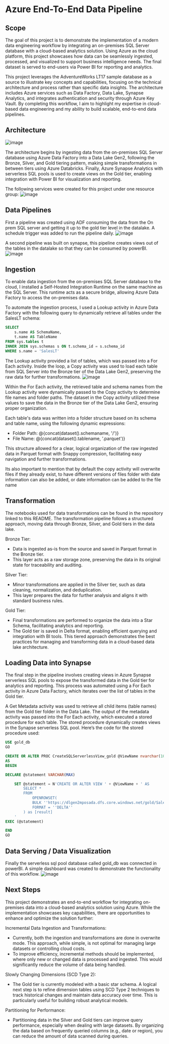 # Azure End-To-End Data Pipeline

## Scope
The goal of this project is to demonstrate the implementation of a modern data engineering workflow by integrating an on-premises SQL Server database with a cloud-based analytics solution. Using Azure as the cloud platform, this project showcases how data can be seamlessly ingested, processed, and visualized to support business intelligence needs. The final dataset is served to end-users via Power BI for reporting and analytics.

This project leverages the AdventureWorks LT17 sample database as a source to illustrate key concepts and capabilities, focusing on the technical architecture and process rather than specific data insights. The architecture includes Azure services such as Data Factory, Data Lake, Synapse Analytics, and integrates authentication and security through Azure Key Vault. By completing this workflow, I aim to highlight my expertise in cloud-based data engineering and my ability to build scalable, end-to-end data pipelines.

## Architecture
![image](https://github.com/user-attachments/assets/9910cb0a-9cba-4a40-a807-28b1110dc37a)

The architecture begins by ingesting data from the on-premises SQL Server database using Azure Data Factory into a Data Lake Gen2, following the Bronze, Silver, and Gold tiering pattern, making simple transformations in between tiers using Azure Databricks. Finally, Azure Synapse Analytics with serverless SQL pools is used to create views on the Gold tier, enabling integration with Power BI for visualization and reporting.

The following services were created for this project under one resource group:
![image](https://github.com/user-attachments/assets/feffbe73-ba3e-4b0b-b9cb-9aacb10503e2)


## Data Pipelines
First a pipeline was created using ADF consuming the data from the On prem SQL server and getting it up to the gold tier level in the datalake. A schedule trigger was added to run the pipeline daily. 
![image](https://github.com/user-attachments/assets/6f23fad9-2bec-4d8e-b210-b3c2960a496e)

A second pipeline was built on synapse, this pipeline creates views out of the tables in the datalake so that they can be consumed by powerBI. 
![image](https://github.com/user-attachments/assets/39445f70-0f19-42a1-bf46-8e6a53b28f1d)


## Ingestion
To enable data ingestion from the on-premises SQL Server database to the cloud, I installed a Self-Hosted Integration Runtime on the same machine as the SQL Server. This runtime acts as a secure bridge, allowing Azure Data Factory to access the on-premises data.

To automate the ingestion process, I used a Lookup activity in Azure Data Factory with the following query to dynamically retrieve all tables under the SalesLT schema:

```sql
SELECT
    s.name AS SchemaName,
    t.name AS TableName
FROM sys.tables t 
INNER JOIN sys.schemas s ON t.schema_id = s.schema_id
WHERE s.name = 'SalesLT'
```
The Lookup activity provided a list of tables, which was passed into a For Each activity. Inside the loop, a Copy activity was used to load each table from SQL Server into the Bronze tier of the Data Lake Gen2, preserving the raw data for further transformations.
![image](https://github.com/user-attachments/assets/584b5b5c-93db-4f0e-ae95-a832419e0c14)

Within the For Each activity, the retrieved table and schema names from the Lookup activity were dynamically passed to the Copy activity to determine file names and folder paths. The dataset in the Copy activity utilized these values to save the data in the Bronze tier of the Data Lake Gen2, ensuring proper organization.

Each table's data was written into a folder structure based on its schema and table name, using the following dynamic expressions:

- Folder Path: @{concat(dataset().schemaname, '/')}
- File Name: @{concat(dataset().tablename, '.parquet')}
  
This structure allowed for a clear, logical organization of the raw ingested data in Parquet format with Snappy compression, facilitating easy navigation and further transformations.

Its also important to mention that by default the copy activity will overwrite files if they already exist, to have different versions of files folder with date information can also be added, or date information can be added to the file name

## Transformation
The notebooks used for data transformations can be found in the repository linked to this README. The transformation pipeline follows a structured approach, moving data through Bronze, Silver, and Gold tiers in the data lake.

Bronze Tier:
- Data is ingested as-is from the source and saved in Parquet format in the Bronze tier.
- This layer acts as a raw storage zone, preserving the data in its original state for traceability and auditing.

Silver Tier:
- Minor transformations are applied in the Silver tier, such as data cleaning, normalization, and deduplication.
- This layer prepares the data for further analysis and aligns it with standard business rules.

Gold Tier:
- Final transformations are performed to organize the data into a Star Schema, facilitating analytics and reporting.
- The Gold tier is saved in Delta format, enabling efficient querying and integration with BI tools.
This tiered approach demonstrates the best practices for managing and transforming data in a cloud-based data lake architecture.

## Loading Data into Synapse
The final step in the pipeline involves creating views in Azure Synapse serverless SQL pools to expose the transformed data in the Gold tier for analytics and reporting. This process was automated using a For Each activity in Azure Data Factory, which iterates over the list of tables in the Gold tier.

A Get Metadata activity was used to retrieve all child items (table names) from the Gold tier folder in the Data Lake.
The output of the metadata activity was passed into the For Each activity, which executed a stored procedure for each table. The stored procedure dynamically creates views in the Synapse serverless SQL pool.
Here’s the code for the stored procedure used:

```sql
USE gold_db
GO

CREATE OR ALTER PROC CreateSQLServerlessView_gold @ViewName nvarchar(100)
AS
BEGIN

DECLARE @statement VARCHAR(MAX)

    SET @statement = N'CREATE OR ALTER VIEW ' + @ViewName + ' AS
        SELECT *
        FROM 
            OPENROWSET(
            BULK ''https://dlgen2mposada.dfs.core.windows.net/gold/SalesLT/' + @ViewName + '/'',
            FORMAT = ''DELTA''
        ) as [result]
    '   
EXEC (@statement)

END
GO
```

## Data Serving / Data Visualization
Finally the serverless sql pool database called gold_db was connected in powerBI. A simple dashboard was created to demonstrate the functionality of this workflow.
![image](https://github.com/user-attachments/assets/27f0fc47-015d-44e5-a07f-3cf9cf7a7be2)

## Next Steps
This project demonstrates an end-to-end workflow for integrating on-premises data into a cloud-based analytics solution using Azure. While the implementation showcases key capabilities, there are opportunities to enhance and optimize the solution further:

Incremental Data Ingestion and Transformations:
- Currently, both the ingestion and transformations are done in overwrite mode. This approach, while simple, is not optimal for managing large datasets or controlling cloud costs.
- To improve efficiency, incremental methods should be implemented, where only new or changed data is processed and ingested. This would significantly reduce the volume of data being handled.
  
Slowly Changing Dimensions (SCD Type 2):
- The Gold tier is currently modeled with a basic star schema. A logical next step is to refine dimension tables using SCD Type 2 techniques to track historical changes and maintain data accuracy over time. This is particularly useful for building robust analytical models.
  
Partitioning for Performance:
- Partitioning data in the Silver and Gold tiers can improve query performance, especially when dealing with large datasets. By organizing the data based on frequently queried columns (e.g., date or region), you can reduce the amount of data scanned during queries.



